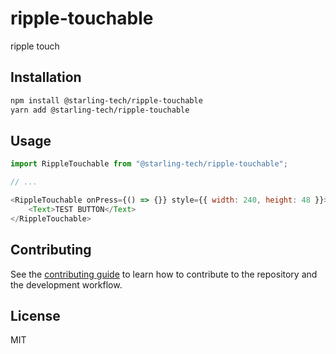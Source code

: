 # ripple-touchable

ripple touch

## Installation

```sh
npm install @starling-tech/ripple-touchable
yarn add @starling-tech/ripple-touchable
```

## Usage

```js
import RippleTouchable from "@starling-tech/ripple-touchable";

// ...

<RippleTouchable onPress={() => {}} style={{ width: 240, height: 48 }}>
    <Text>TEST BUTTON</Text>
</RippleTouchable>
```

## Contributing

See the [contributing guide](CONTRIBUTING.md) to learn how to contribute to the repository and the development workflow.

## License

MIT
